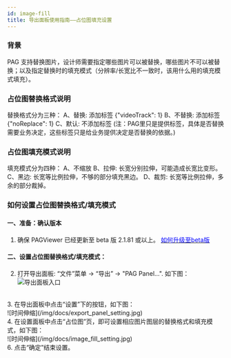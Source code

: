```yaml
---
id: image-fill
title: 导出面板使用指南——占位图填充设置
---
```


### 背景
PAG 支持替换图片，设计师需要指定哪些图片可以被替换，哪些图片不可以被替换；以及指定替换时的填充模式（分辨率/长宽比不一致时，该用什么用的填充模式填充）。

### 占位图替换格式说明
替换格式分为三种：
A、替换: 添加标签 {"videoTrack": 1}
B、不替换: 添加标签 {"noReplace": 1}
C、默认: 不添加标签
(注：PAG里只是提供标签，具体是否替换需要业务决定，这些标签只是给业务提供决定是否替换的依据。)

### 占位图填充模式说明
填充模式分为四种：
A、不缩放
B、拉伸: 长宽分别拉伸，可能造成长宽比变形。
C、黑边: 长宽等比例拉伸，不够的部分填充黑边。
D、裁剪: 长宽等比例拉伸，多余的部分裁掉。

### 如何设置占位图替换格式/填充模式

#### 一、准备：确认版本 <br/>
1. 确保 PAGViewer 已经更新至 beta 版 2.1.81 或以上。 [<font color=blue>如何升级至beta版</font>](/docs/beta.html) <br/>

#### 二、设置占位图替换格式/填充模式：<br/>
2. 打开导出面板: “文件”菜单 -> “导出” -> "PAG Panel...". 如下图：<br/>
![导出面板入口](/img/docs/export_panel_entrance.jpg)
<br/>
3. 在导出面板中点击“设置”下的按钮，如下图：<br/>
![时间伸缩](/img/docs/export_panel_setting.jpg)
<br/>
4. 在设置面板中点击“占位图”页，即可设置相应图片图层的替换格式和填充模式，如下图：<br/>
![时间伸缩](/img/docs/image_fill_setting.jpg)
<br/>
6. 点击“确定”结束设置。<br/>
